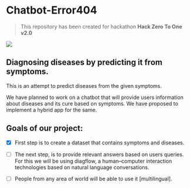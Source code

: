 # Chatbot-Error404
> This repository has been created for hackathon **Hack Zero To One v2.0**

![](https://scontent.fluh1-1.fna.fbcdn.net/v/t1.0-0/c187.0.901.474a/s526x296/53060099_2307142139514948_4167640765717020672_o.jpg?_nc_cat=111&_nc_ht=scontent.fluh1-1.fna&oh=393ab9bac3930f1989ed70b53b4ea3a1&oe=5CDD2705)

## Diagnosing diseases by predicting it from symptoms.
This is an attempt to predict diseases from the given symptoms. 

We have planned to work on a chatbot that will provide users information about diseases and its cure based on symptoms. We have proposed to implement a hybrid app for the same.    

## Goals of our project:

- [x] First step is to create a dataset that contains symptoms and diseases.
- [ ] The next step, is to provide relevant answers based on users queries. For this we will be using diagflow, a human–computer interaction technologies based on natural language conversations.   
- [ ] People from any area of world will be able to use it [multilingual].

